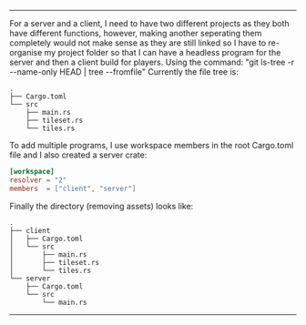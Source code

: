 -----

For a server and a client, I need to have two different projects as they both have different functions, however, making another seperating them completely would not make sense as they are still linked so I have to re-organise my project folder so that I can have a headless program for the server and then a client build for players. 
Using the command: "git ls-tree -r --name-only HEAD | tree --fromfile"
Currently the file tree is:
```
.
├── Cargo.toml
└── src
    ├── main.rs
    ├── tileset.rs
    └── tiles.rs
```
To add multiple programs, I use workspace members in the root Cargo.toml file and I also created a server crate: 

```toml
[workspace]
resolver = "2"
members  = ["client", "server"]
```


Finally the directory (removing assets) looks like:
```
.
├── client
│   ├── Cargo.toml
│   └── src
│       ├── main.rs
│       ├── tileset.rs
│       └── tiles.rs
└── server
    ├── Cargo.toml
    └── src
        └── main.rs
```

-----

